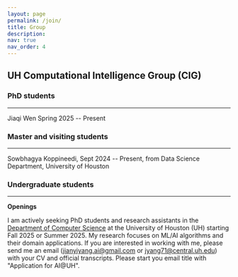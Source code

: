 ```yaml
---
layout: page
permalink: /join/
title: Group
description: 
nav: true
nav_order: 4
---
```


## UH Computational Intelligence Group (CIG)

### PhD students
---
Jiaqi Wen Spring 2025 -- Present

### Master and visiting students
---
Sowbhagya Koppineedi, Sept 2024 -- Present, from Data Science Department, University of Houston

### Undergraduate students
---




**Openings**

I am actively seeking PhD students and research assistants in the [Department of Computer Science](https://uh.edu/nsm/computer-science/) at the University of Houston (UH) starting Fall 2025 or Summer 2025.
My research focuses on ML/AI algorithms and their domain applications. 
If you are interested in working with me, please send me an email (jianyiyang.ai@gmail.com or jyang71@central.uh.edu) with your CV and official transcripts. Please start you email title with "Application for AI@UH".


